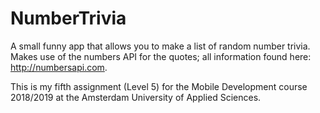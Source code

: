 # NumberTrivia

A small funny app that allows you to make a list of random number trivia.
Makes use of the numbers API for the quotes; all information found here: http://numbersapi.com.

This is my fifth assignment (Level 5) for the Mobile Development course 2018/2019 at the Amsterdam University of Applied Sciences.
